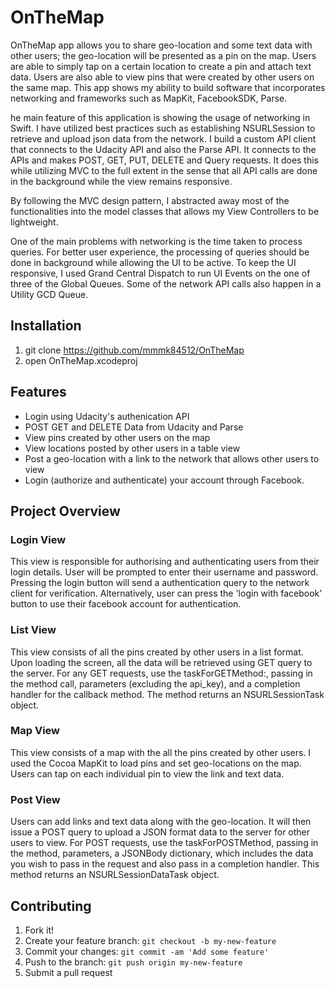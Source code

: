 # OnTheMap

OnTheMap app allows you to share geo-location and some text data with other users; the geo-location will be presented as a pin on the map. Users are able to simply tap on a certain location to create a pin and attach text data. Users are also able to view pins that were created by other users on the same map. This app shows my ability to build software that incorporates networking and frameworks such as MapKit, FacebookSDK, Parse.

he main feature of this application is showing the usage of networking in Swift. I have utilized best practices such as establishing NSURLSession to retrieve and upload json data from the network. I build a custom API client that connects to the Udacity API and also the Parse API. It connects to the APIs and makes POST, GET, PUT, DELETE and Query requests. It does this while utilizing MVC to the full extent in the sense that all API calls are done in the background while the view remains responsive.

By following the MVC design pattern, I abstracted away most of the functionalities into the model classes that allows my View Controllers to be lightweight. 

One of the main problems with networking is the time taken to process queries. For better user experience, the processing of queries should be done in background while allowing the UI to be active. To keep the UI responsive, I used Grand Central Dispatch to run UI Events on the one of three of the Global Queues. Some of the network API calls also happen in a Utility GCD Queue.

## Installation

1. git clone https://github.com/mmmk84512/OnTheMap
2. open OnTheMap.xcodeproj

## Features
- Login using Udacity's authenication API
- POST GET and DELETE Data from Udacity and Parse
- View pins created by other users on the map
- View locations posted by other users in a table view
- Post a geo-location with a link to the network that allows other users to view
- Login (authorize and authenticate) your account through Facebook.

## Project Overview

### Login View

This view is responsible for authorising and authenticating users from their login details. User will be prompted to enter their username and password. Pressing the login button will send a authentication query to the network client for verification. Alternatively, user can press the 'login with facebook' button to use their facebook account for authentication.

### List View

This view consists of all the pins created by other users in a list format. Upon loading the screen, all the data will be retrieved using GET query to the server. For any GET requests, use the taskForGETMethod:, passing in the method call, parameters (excluding the api_key), and a completion handler for the callback method. The method returns an NSURLSessionTask object.

### Map View

This view consists of a map with the all the pins created by other users. I used the Cocoa MapKit to load pins and set geo-locations on the map. Users can tap on each individual pin to view the link and text data. 

### Post View

Users can add links and text data along with the geo-location. It will then issue a POST query to upload a JSON format data to the server for other users to view. For POST requests, use the taskForPOSTMethod, passing in the method, parameters, a JSONBody dictionary, which includes the data you wish to pass in the request and also pass in a completion handler. This method returns an NSURLSessionDataTask object.

## Contributing

1. Fork it!
2. Create your feature branch: `git checkout -b my-new-feature`
3. Commit your changes: `git commit -am 'Add some feature'`
4. Push to the branch: `git push origin my-new-feature`
5. Submit a pull request
